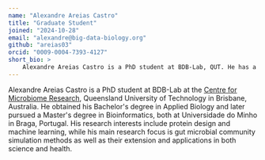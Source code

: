 ```yaml
---
name: "Alexandre Areias Castro"
title: "Graduate Student"
joined: "2024-10-28"
email: "alexandre@big-data-biology.org"
github: "areias03"
orcid: "0009-0004-7393-4127"
short_bio: >
    Alexandre Areias Castro is a PhD student at BDB-Lab, QUT. He has a background in both wet lab biology and bioinformatics.
---
```


Alexandre Areias Castro is a PhD student at BDB-Lab at the [Centre for Microbiome Research](https://research.qut.edu.au/cmr/), Queensland University of Technology in Brisbane, Australia. He obtained his Bachelor's degree in Applied Biology and later pursued a Master's degree in Bioinformatics, both at Universidade do Minho in Braga, Portugal. 
His research interests include protein design and machine learning, while his main research focus is gut microbial community simulation methods as well as their extension and applications in both science and health.
